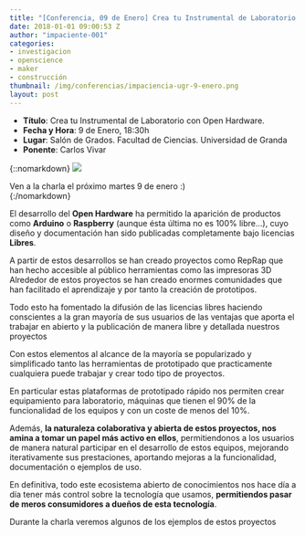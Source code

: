```yaml
---
title: "[Conferencia, 09 de Enero] Crea tu Instrumental de Laboratorio con Open Hardware"
date: 2018-01-01 09:00:53 Z
author: "impaciente-001"
categories:
- investigacion
- openscience
- maker
- construcción
thumbnail: /img/conferencias/impaciencia-ugr-9-enero.png
layout: post
---
```


- **Título**: Crea tu Instrumental de Laboratorio con Open Hardware.
- **Fecha y Hora**: 9 de Enero, 18:30h
- **Lugar**: Salón de Grados. Facultad de Ciencias. Universidad de Granda
- **Ponente**: Carlos Vivar

{::nomarkdown}
<img src="{{ site.baseurl }}/img/conferencias/ugr-9-enero.jpg">
<div class="piefoto"> Ven a la charla el próximo martes 9 de enero :) </div>
{:/nomarkdown}

El desarrollo del **Open Hardware** ha permitido la aparición de productos como **Arduino** o **Raspberry** (aunque ésta última no es 100% libre...), cuyo diseño y documentación han sido publicadas completamente bajo licencias **Libres**.

A partir de estos desarrollos se han creado proyectos como RepRap que han hecho accesible al público herramientas como las impresoras 3D
Alrededor de estos proyectos se han creado enormes comunidades que han facilitado el aprendizaje y por tanto la creación de prototipos.

Todo esto ha fomentado la difusión de las licencias libres haciendo conscientes a la gran mayoría de sus usuarios de las ventajas que aporta el trabajar en abierto y la publicación de manera libre y detallada nuestros proyectos

Con estos elementos al alcance de la mayoría se popularizado y simplificado tanto las herramientas de prototipado que practicamente cualquiera puede trabajar y crear todo tipo de proyectos.

En particular estas plataformas de prototipado rápido nos permiten crear equipamiento para laboratorio, máquinas que tienen el 90% de la funcionalidad de los equipos y con un coste de menos del 10%.

Además, **la naturaleza colaborativa y abierta de estos proyectos, nos amina a tomar un papel más activo en ellos**, permitiendonos a los usuarios de manera natural participar en el desarrollo de estos equipos, mejorando iterativamente sus prestaciones, aportando mejoras a la funcionalidad, documentación o ejemplos de uso.

En definitiva, todo este ecosistema abierto de conocimientos nos hace día a día tener más control sobre la tecnología que usamos, **permitiendos pasar de meros consumidores a dueños de esta tecnología**.

Durante la charla veremos algunos de los ejemplos de estos proyectos
